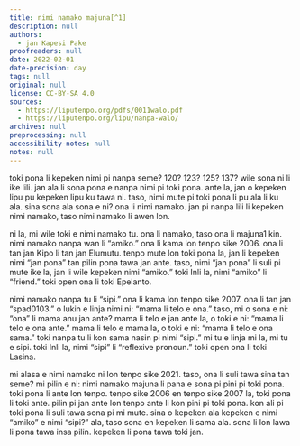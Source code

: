 ```yaml
---
title: nimi namako majuna[^1]
description: null
authors:
  - jan Kapesi Pake
proofreaders: null
date: 2022-02-01
date-precision: day
tags: null
original: null
license: CC-BY-SA 4.0
sources:
  - https://liputenpo.org/pdfs/0011walo.pdf
  - https://liputenpo.org/lipu/nanpa-walo/
archives: null
preprocessing: null
accessibility-notes: null
notes: null
---
```


toki pona li kepeken nimi pi nanpa seme? 120? 123? 125? 137? wile sona ni li ike lili. jan ala li sona pona e nanpa nimi pi toki pona. ante la, jan o kepeken lipu pu kepeken lipu ku tawa ni. taso, nimi mute pi toki pona li pu ala li ku ala. sina sona ala sona e ni? ona li nimi namako. jan pi nanpa lili li kepeken nimi namako, taso nimi namako li awen lon.

ni la, mi wile toki e nimi namako tu. ona li namako, taso ona li majuna1 kin. nimi namako nanpa wan li “amiko.” ona li kama lon tenpo sike 2006. ona li tan jan Kipo li tan jan Elumutu. tenpo mute lon toki pona la, jan li kepeken nimi “jan pona” tan pilin pona tawa jan ante. taso, nimi “jan pona” li suli pi mute ike la, jan li wile kepeken nimi “amiko.” toki Inli la, nimi “amiko” li “friend.” toki open ona li toki Epelanto.

[^1]: “majuna” li “sin ala”

nimi namako nanpa tu li “sipi.” ona li kama lon tenpo sike 2007. ona li tan jan “spad0103.” o lukin e linja nimi ni: “mama li telo e ona.” taso, mi o sona e ni: “ona” li mama anu jan ante? mama li telo e jan ante la, o toki e ni: “mama li telo e ona ante.” mama li telo e mama la, o toki e ni: “mama li telo e ona sama.” toki nanpa tu li kon sama nasin pi nimi “sipi.” mi tu e linja mi la, mi tu e sipi. toki Inli la, nimi “sipi” li “reflexive pronoun.” toki open ona li toki Lasina.

mi alasa e nimi namako ni lon tenpo sike 2021. taso, ona li suli tawa sina tan seme? mi pilin e ni: nimi namako majuna li pana e sona pi pini pi toki pona. toki pona li ante lon tenpo. tenpo sike 2006 en tenpo sike 2007 la, toki pona li toki ante. pilin pi jan ante lon tenpo ante li kon pini pi toki pona. kon ali pi toki pona li suli tawa sona pi mi mute. sina o kepeken ala kepeken e nimi “amiko” e nimi “sipi?” ala, taso sona en kepeken li sama ala. sona li lon lawa li pona tawa insa pilin. kepeken li pona tawa toki jan.